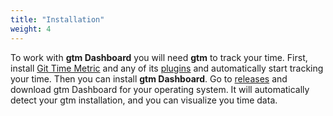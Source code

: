 ```yaml
---
title: "Installation"
weight: 4
---
```


To work with **gtm Dashboard** you will need **gtm** to track your time.
First, install [Git Time Metric](https://github.com/git-time-metric/gtm) and any of its [plugins](https://github.com/git-time-metric/gtm#install-a-plugin-for-your-editor) and automatically start tracking your time.
Then you can install **gtm Dashboard**.
Go to [releases](https://github.com/acuarica/gtm-web/releases) and download gtm Dashboard for your operating system.
It will automatically detect your gtm installation, and you can visualize you time data.
